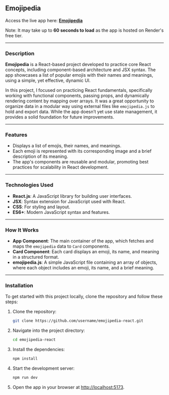 ## Emojipedia

Access the live app here: **[Emojipedia](https://emojipedia-react-5od4.onrender.com)**

Note: It may take up to **60 seconds to load** as the app is hosted on Render's free tier.

---

### Description

**Emojipedia** is a React-based project developed to practice core React concepts, including component-based architecture and JSX syntax. The app showcases a list of popular emojis with their names and meanings, using a simple, yet effective, dynamic UI.

In this project, I focused on practicing React fundamentals, specifically working with functional components, passing props, and dynamically rendering content by mapping over arrays. It was a great opportunity to organize data in a modular way using external files like `emojipedia.js` to hold and export data. While the app doesn’t yet use state management, it provides a solid foundation for future improvements.

---

### Features

- Displays a list of emojis, their names, and meanings.
- Each emoji is represented with its corresponding image and a brief description of its meaning.
- The app's components are reusable and modular, promoting best practices for scalability in React development.

---

### Technologies Used

- **React.js**: A JavaScript library for building user interfaces.
- **JSX**: Syntax extension for JavaScript used with React.
- **CSS**: For styling and layout.
- **ES6+**: Modern JavaScript syntax and features.

---

### How It Works

- **App Component**: The main container of the app, which fetches and maps the `emojipedia` data to `Card` components.
- **Card Component**: Each card displays an emoji, its name, and meaning in a structured format.
- **emojipedia.js**: A simple JavaScript file containing an array of objects, where each object includes an emoji, its name, and a brief meaning.

---

### Installation

To get started with this project locally, clone the repository and follow these steps:

1. Clone the repository:
   ```bash
   git clone https://github.com/username/emojipedia-react.git
   ```

2. Navigate into the project directory:
   ```bash
   cd emojipedia-react
   ```

3. Install the dependencies:
   ```bash
   npm install
   ```

4. Start the development server:
   ```bash
   npm run dev
   ```

5. Open the app in your browser at [http://localhost:5173](http://localhost:5173).
